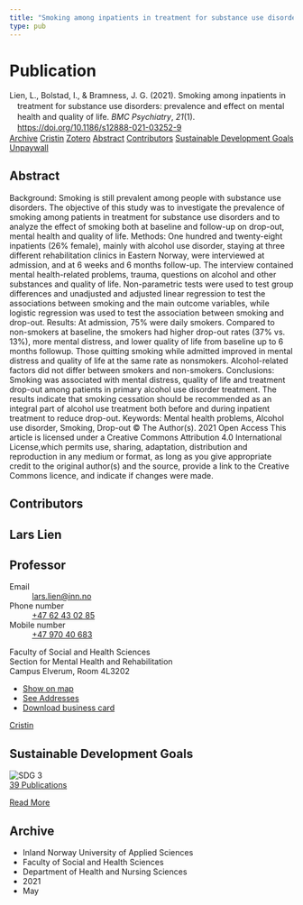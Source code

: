 ```yaml
---
title: "Smoking among inpatients in treatment for substance use disorders: prevalence and effect on mental health and quality of life"
type: pub
---
```

<h1>Publication</h1>
<article id="csl-bib-container-U9ACFCBW" class="csl-bib-container">
  <div class="csl-bib-body" style="line-height: 1.35; padding-left: 1em; text-indent:-1em;">
  <div class="csl-entry">Lien, L., Bolstad, I., &amp; Bramness, J. G. (2021). Smoking among inpatients in treatment for substance use disorders: prevalence and effect on mental health and quality of life. <i>BMC Psychiatry</i>, <i>21</i>(1). <a href="https://doi.org/10.1186/s12888-021-03252-9">https://doi.org/10.1186/s12888-021-03252-9</a></div>
</div>
  <div class="csl-bib-buttons">
    <a href="#taxonomy-article-U9ACFCBW" class="csl-bib-button">Archive</a>
    <a href="https://app.cristin.no/results/show.jsf?id=1911817" alt="Cristin URL" class="csl-bib-button">Cristin</a>
    <a href="http://zotero.org/groups/5022929/items/U9ACFCBW" alt="Zotero URL" class="csl-bib-button">Zotero</a>
    <a href="#abstract-article-U9ACFCBW" class="csl-bib-button">Abstract</a>
    <a href="#contributors-article-U9ACFCBW" class="csl-bib-button">Contributors</a>
    <a href="#sdg-article-U9ACFCBW" class="csl-bib-button">Sustainable Development Goals</a>
    <a href="https://bmcpsychiatry.biomedcentral.com/track/pdf/10.1186/s12888-021-03252-9" class="csl-bib-button">Unpaywall</a>
  </div>
  <div id="csl-bib-meta-container-U9ACFCBW"></div>
</article>
<div id="csl-bib-meta-U9ACFCBW" class="csl-bib-meta">
  <article id="abstract-article-U9ACFCBW" class="abstract-article">
    <h1>Abstract</h1>
    Background: Smoking is still prevalent among people with substance use disorders. The objective of this study 
was to investigate the prevalence of smoking among patients in treatment for substance use disorders and to 
analyze the effect of smoking both at baseline and follow-up on drop-out, mental health and quality of life. 
Methods: One hundred and twenty-eight inpatients (26% female), mainly with alcohol use disorder, staying at 
three different rehabilitation clinics in Eastern Norway, were interviewed at admission, and at 6 weeks and 6 
months follow-up. The interview contained mental health-related problems, trauma, questions on alcohol and other 
substances and quality of life. Non-parametric tests were used to test group differences and unadjusted and 
adjusted linear regression to test the associations between smoking and the main outcome variables, while logistic 
regression was used to test the association between smoking and drop-out. 
Results: At admission, 75% were daily smokers. Compared to non-smokers at baseline, the smokers had higher 
drop-out rates (37% vs. 13%), more mental distress, and lower quality of life from baseline up to 6 months followup. Those quitting smoking while admitted improved in mental distress and quality of life at the same rate as nonsmokers. Alcohol-related factors did not differ between smokers and non-smokers. 
Conclusions: Smoking was associated with mental distress, quality of life and treatment drop-out among patients 
in primary alcohol use disorder treatment. The results indicate that smoking cessation should be recommended as 
an integral part of alcohol use treatment both before and during inpatient treatment to reduce drop-out. 
Keywords: Mental health problems, Alcohol use disorder, Smoking, Drop-out 
© The Author(s). 2021 Open Access This article is licensed under a Creative Commons Attribution 4.0 International License,which permits use, sharing, adaptation, distribution and reproduction in any medium or format, as long as you give appropriate credit to the original author(s) and the source, provide a link to the Creative Commons licence, and indicate if changes were made.
  </article>
  <article id="contributors-article-U9ACFCBW" class="contributors-article">
    <h1>Contributors</h1>
    <div class="personas">
<div class="vrtx-hinn-person-card">
<div class="photo">
<i class="lar la-user-circle missing-person"></i>
</div>
<div class="info">
<hgroup><h1>Lars Lien</h1>
<h2>Professor</h2>
</hgroup><dl>
<dt>Email</dt>
<dd>
<a href="mailto:lars.lien@inn.no">lars.lien@inn.no</a>
</dd>
<dt>Phone number</dt>
<dd><a href="tel:+4762430285">
+47 62 43 02 85
</a></dd>
<dt>Mobile number</dt>
<dd><a href="tel:+4797040683">
+47 970 40 683
</a></dd>
</dl>
<p>
Faculty of Social and Health Sciences<br>
Section for Mental Health and Rehabilitation<br>
Campus Elverum,
Room 4L3202
</p>
<ul class="vrtx-hinn-links">
<li><a href="https://www.google.com/maps?q=60.88177,11.53669">Show on map</a></li>
<li><a href="https://www.inn.no/english/find-an-employee/lars-lien.html#vrtx-hinn-addresses">See Addresses</a></li>
<li><a href="https://www.inn.no/english/find-an-employee/lars-lien.html?vrtx=vcf">Download business card</a></li>
</ul>
</div>
</div>
<a href="https://app.cristin.no/persons/show.jsf?id=14287" alt="Cristin URL" class="personas-cristin">Cristin</a>
</div>
  </article>
  <article id="sdg-article-U9ACFCBW" class="sdg-article">
    <h1>Sustainable Development Goals</h1>
    <div class="sdg-container"><div id="sdg3" class="sdg">
<img src="{{< params subfolder >}}images/sdg/sdg03_en.png" class="image" alt="SDG 3">
<div class="sdg-overlay">
<a href="{{< params subfolder >}}en/archive/?sdg=3#archive" class="sdg-publication-count"><span>39</span> Publications</a>
<p><a href="https://sdgs.un.org/goals/goal3" class="sdg-read-more">Read More</a></p>
</div>
</div></div>
  </article>
  <article id="taxonomy-article-U9ACFCBW" class="taxonomy-article">
    <h1>Archive</h1>
    <ul>
      <li>Inland Norway University of Applied Sciences</li>
      <li>Faculty of Social and Health Sciences</li>
      <li>Department of Health and Nursing Sciences</li>
      <li>2021</li>
      <li>May</li>
    </ul>
  </article>
</div>
